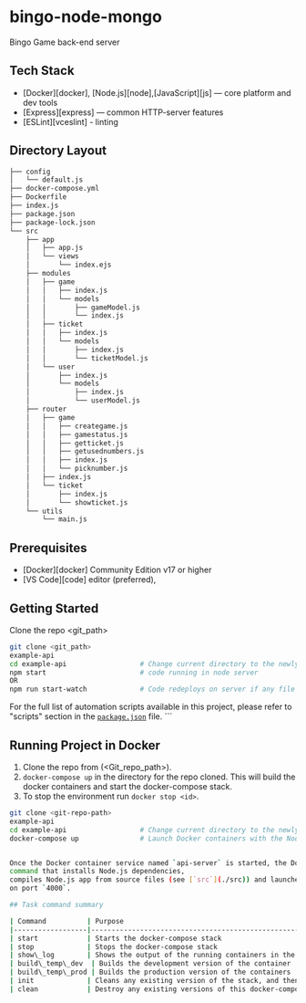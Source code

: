 # bingo-node-mongo
Bingo Game back-end server

## Tech Stack
* [Docker][docker], [Node.js][node],[JavaScript][js] — core platform and dev tools
* [Express][express] — common HTTP-server features
* [ESLint][vceslint] - linting


## Directory Layout

```bash                         
├── config
│   └── default.js
├── docker-compose.yml
├── Dockerfile
├── index.js
├── package.json
├── package-lock.json
└── src
    ├── app
    │   ├── app.js
    │   └── views
    │       └── index.ejs
    ├── modules
    │   ├── game
    │   │   ├── index.js
    │   │   └── models
    │   │       ├── gameModel.js
    │   │       └── index.js
    │   ├── ticket
    │   │   ├── index.js
    │   │   └── models
    │   │       ├── index.js
    │   │       └── ticketModel.js
    │   └── user
    │       ├── index.js
    │       └── models
    │           ├── index.js
    │           └── userModel.js
    ├── router
    │   ├── game
    │   │   ├── creategame.js
    │   │   ├── gamestatus.js
    │   │   ├── getticket.js
    │   │   ├── getusednumbers.js
    │   │   ├── index.js
    │   │   └── picknumber.js
    │   ├── index.js
    │   └── ticket
    │       ├── index.js
    │       └── showticket.js
    └── utils
        └── main.js
```

## Prerequisites

* [Docker][docker] Community Edition v17 or higher
* [VS Code][code] editor (preferred), 

## Getting Started

Clone the repo <git_path>

```bash
git clone <git_path>
example-api
cd example-api                  # Change current directory to the newly created one
npm start                       # code running in node server
OR
npm run start-watch             # Code redeploys on server if any file is changed
```

For the full list of automation scripts available in this project, please refer to "scripts"
section in the [`package.json`](./package.json) file.
    ```

## Running Project in Docker

1. Clone the repo from (<Git_repo_path>).
2. `docker-compose up` in the directory for the repo cloned. This will build the docker containers and start the docker-compose stack.
3. To stop the environment run `docker stop <id>`.


```bash
git clone <git-repo-path>
example-api
cd example-api                  # Change current directory to the newly created one
docker-compose up               # Launch Docker containers with the Node.js API app running inside


Once the Docker container service named `api-server` is started, the Docker engine executes `npm install`
command that installs Node.js dependencies,
compiles Node.js app from source files (see [`src`](./src)) and launches it with "live reload"
on port `4000`.

## Task command summary

| Command          | Purpose                                                     |
|------------------|-------------------------------------------------------------|
| start            | Starts the docker-compose stack                             |
| stop             | Stops the docker-compose stack                              |
| show\_log        | Shows the output of the running containers in the terminal  |
| build\_temp\_dev  | Builds the development version of the container             |
| build\_temp\_prod | Builds the production version of the containers             |
| init             | Cleans any existing version of the stack, and then rebuilds |
| clean            | Destroy any existing versions of this docker-compose stack  |









